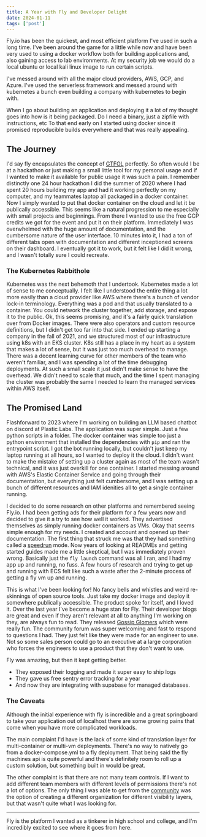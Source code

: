 ```yaml
--- 
title: A Year with Fly and Developer Delight
date: 2024-01-11
tags: ['post'] 
---
```


Fly.io has been the quickest, and most efficient platform I've used in such a
long time. I've been around the game for a little while now and have been very
used to using a docker workflow both for building applications and, also gaining
access to lab environments. At my security job we would do a local ubuntu or
local kali linux image to run certain scripts.

I've messed around with all the major cloud providers, AWS, GCP, and Azure. I've
used the serverless framework and messed around with kubernetes a bunch even
building a company with kubernetes to begin with. 

When I go about building an application and deploying it a lot of my thought
goes into how is it being packaged. Do I need a binary, just a zipfile with
instructions, etc To that end early on I started using docker since it promised
reproducible builds everywhere and that was really appealing. 

## The Journey

I'd say fly encapsulates the concept of
[GTFOL](https://www.urbandictionary.com/define.php?term=GTFOL) perfectly. So
often would I be at a hackathon or just making a small little tool for my
personal usage and if I wanted to make it available for public usage it was such
a pain. I remember distinctly one 24 hour hackathon I did the summer of 2020
where I had spent 20 hours building my app and had it working perfectly on my
computer, and my teammates laptop all packaged in a docker container. Now I
simply wanted to put that docker container on the cloud and let it be publically
accessible. This seems like a natural progression to me especially with small
projects and beginnings. From there I wanted to use the free GCP credits we got
for the event and put it on their platform. Immediately I was overwhelmed with
the huge amount of documentation, and the cumbersome nature of the user
interface. 10 minutes into it, I had a ton of different tabs open with
documentation and different inceptioned screens on their dashboard. I eventually
got it to work, but it felt like I did it wrong, and I wasn't totally sure I
could recreate. 

### The Kubernetes Rabbithole 

Kubernetes was the next behemoth that I undertook. Kubernetes made a lot of
sense to me conceptually. I felt like I understood the entire thing a lot more
easily than a cloud provider like AWS where there's a bunch of vendor lock-in
terminology. Everything was a pod and that usually translated to a container.
You could network the cluster together, add storage, and expose it to the
public. Ok, this seems promising, and it's a fairly quick translation over from
Docker images. There were also operators and custom resource definitions, but I
didn't get too far into that side. I ended up starting a company in the fall of
2021, and we structured most of our infrastructure using k8s with an EKS cluster.
K8s still has a place in my heart as a system that makes a lot of sense, but it
was just too much overhead to manage. There was a decent learning curve for
other members of the team who weren't familiar, and I was spending a lot of the
time debugging deployments. At such a small scale it just didn't make sense to
have the overhead. We didn't need to scale that much, and the time I spent
managing the cluster was probably the same I needed to learn the managed
services within AWS itself. 

## The Promised Land

Flashforward to 2023 where I'm working on building an LLM based chatbot on
discord at Plastic Labs. The application was super simple. Just a few python
scripts in a folder. The docker container was simple too just a python
environment that installed the dependencies with `pip` and ran the entrypoint
script. I got the bot running locally, but couldn't just keep my laptop running
at all hours, so I wanted to deploy it the cloud. I didn't want to make the
mistake of setting up a cluster again as most of the team wasn't technical, and
it was just overkill for one container. I started messing around with AWS's
Elastic Container Service and going through their documentation, but everything
just felt cumbersome, and I was setting up a bunch of different resources and
IAM idenities all to get a single container running. 

I decided to do some research on other platforms and remembered seeing Fly.io. I
had been getting ads for their platform for a few years now and decided to give
it a try to see how well it worked. They advertised themselves as simply running
docker containers as VMs. Okay that seems simple enough for my needs. I created
and account and opened up their documentation. The first thing that struck me
was that they had something called a [speedrun](https://fly.io/docs/speedrun/)
mode. Now years of looking at READMEs and getting started guides made me a
little skeptical, but I was immediately proven wrong. Basically just the `fly
launch` command was all I ran, and I had my app up and running, no fuss. A few
hours of research and trying to get up and running with ECS felt like such a
waste after the 2-minute process of getting a fly vm up and running. 

This is what I've been looking for! No fancy bells and whistles and weird
re-skinnings of open source tools. Just take my docker image and deploy it
somewhere publically accessible. The product spoke for itself, and I loved it.
Over the last year I've become a huge stan for Fly. Their developer blogs are
great and even if they aren't relevant at all to anything I'm working on they,
are always fun to read. They released [Gossip Glomers](https://fly.io/dist-sys/)
which were really fun. The community forum was super welcoming and fast to
respond to questions I had. They just felt like they were made for an engineer
to use. Not so some sales person could go to an executive at a large corporation
who forces the engineers to use a product that they don't want to use. 

Fly was amazing, but then it kept getting better.

- They exposed their logging and made it super easy to ship logs
- They gave us free sentry error tracking for a year
- And now they are integrating with supabase for managed databases. 

### The Caveats

Although the initial experience with fly is incredible and a great springboard
to take your application out of localhost there are some growing pains that come
when you have more complicated workloads. 

The main complaint I'd have is the lack of some kind of translation layer for
multi-container or multi-vm deployments. There's no way to natively go from a
docker-compose.yml to a fly deployment. That being said the fly machines api is
quite powerful and there's definitely room to roll up a custom solution, but
something built in would be great. 

The other complaint is that there are not many team controls. If I want to add
different team members with different levels of permissions there's not a lot of
options. The only thing I was able to get from the
[community](https://community.fly.io/t/organization-member-vs-admin-and-user-permissions/16191)
was the option of creating a different organization for different visibility
layers, but that wasn't quite what I was looking for. 

---

Fly is the platform I wanted as a tinkerer in high school and college, and I'm
incredibly excited to see where it goes from here. 


